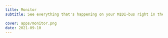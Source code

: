 ```yaml
---
title: Monitor
subtitle: See everything that's happening on your MIDI-bus right in the browser

cover: apps/monitor.png
date: 2021-09-10
---
```


<client-only>
  <midi-monitor />
</client-only>

